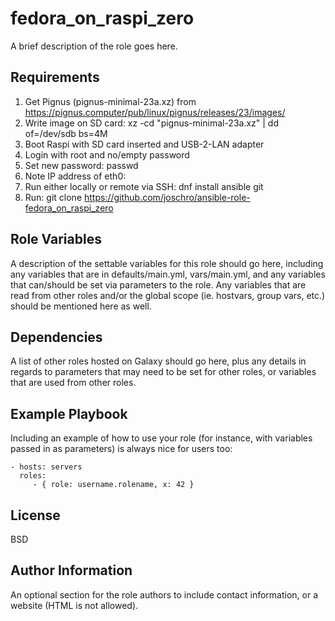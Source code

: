 fedora_on_raspi_zero
====================

A brief description of the role goes here.

Requirements
------------

1. Get Pignus (pignus-minimal-23a.xz) from https://pignus.computer/pub/linux/pignus/releases/23/images/
2. Write image on SD card: xz -cd "pignus-minimal-23a.xz" | dd of=/dev/sdb bs=4M
3. Boot Raspi with SD card inserted and USB-2-LAN adapter
4. Login with root and no/empty password
5. Set new password: passwd
6. Note IP address of eth0: <ip add sh>
7. Run either locally or remote via SSH: dnf install ansible git
8. Run: git clone https://github.com/joschro/ansible-role-fedora_on_raspi_zero

Role Variables
--------------

A description of the settable variables for this role should go here, including any variables that are in defaults/main.yml, vars/main.yml, and any variables that can/should be set via parameters to the role. Any variables that are read from other roles and/or the global scope (ie. hostvars, group vars, etc.) should be mentioned here as well.

Dependencies
------------

A list of other roles hosted on Galaxy should go here, plus any details in regards to parameters that may need to be set for other roles, or variables that are used from other roles.

Example Playbook
----------------

Including an example of how to use your role (for instance, with variables passed in as parameters) is always nice for users too:

    - hosts: servers
      roles:
         - { role: username.rolename, x: 42 }

License
-------

BSD

Author Information
------------------

An optional section for the role authors to include contact information, or a website (HTML is not allowed).
